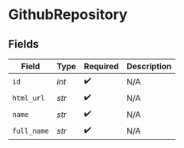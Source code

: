 # GithubRepository


## Fields

| Field              | Type               | Required           | Description        |
| ------------------ | ------------------ | ------------------ | ------------------ |
| `id`               | *int*              | :heavy_check_mark: | N/A                |
| `html_url`         | *str*              | :heavy_check_mark: | N/A                |
| `name`             | *str*              | :heavy_check_mark: | N/A                |
| `full_name`        | *str*              | :heavy_check_mark: | N/A                |